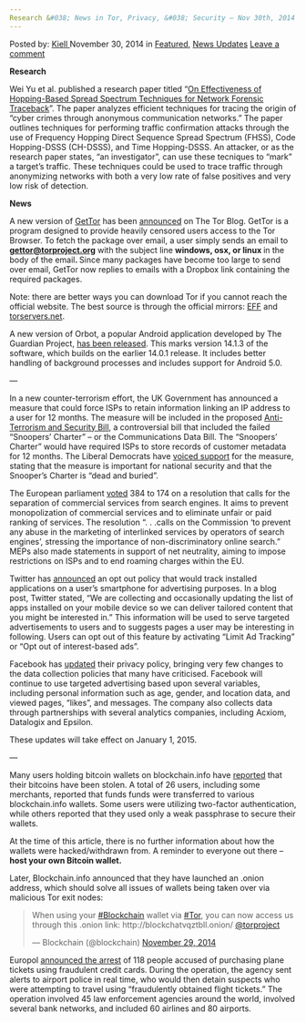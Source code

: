 ```yaml
---
Research &#038; News in Tor, Privacy, &#038; Security – Nov 30th, 2014
---
```

<article class="post-listing post-8495 post type-post status-publish format-standard has-post-thumbnail hentry  tag-1779 tag-30th tag-news tag-nov tag-privacy tag-research tag-security tag-tor">
    <div class="post-inner">
        <span>Posted by: <a href="https://www.deepdotweb.com/author/kiell/" title="">Kiell </a></span>
    <span>November 30, 2014</span>
    <span>in <a href="https://www.deepdotweb.com/category/deepdot-news/" rel="category tag">Featured</a>, <a href="https://www.deepdotweb.com/category/news-updates/" rel="category tag">News Updates</a></span>
    <span><a href="https://www.deepdotweb.com/2014/11/30/research-news-tor-privacy-security-nov-30th-2014/#respond">Leave a comment</a></span>
    </p>
    <div class="clear"></div>
    <div class="entry">
    <p><strong>Research</strong></p>
    <p>Wei Yu et al. published a research paper titled “<a href="http://dx.doi.org/10.2991/ijndc.2013.1.3.3">On Effectiveness of Hopping-Based Spread Spectrum Techniques for Network Forensic Traceback</a>”. The paper analyzes efficient techniques for tracing the origin of “cyber crimes through anonymous communication networks.” The paper outlines techniques for performing traffic confirmation attacks through the use of Frequency Hopping Direct Sequence Spread Spectrum (FHSS), Code Hopping-DSSS (CH-DSSS), and Time Hopping-DSSS. An attacker, or as the research paper states, “an investigator”, can use these tecniques to “mark” a target&#8217;s traffic. These techniques could be used to trace traffic through anonymizing networks with both a very low rate of false positives and very low risk of detection.</p>
    <p><strong>News</strong></p>
    <p>A new version of <a href="https://www.torproject.org/projects/gettor.html">GetTor</a> has been <a href="https://blog.torproject.org/blog/say-hi-new-gettor">announced</a> on The Tor Blog. GetTor is a program designed to provide heavily censored users access to the Tor Browser. To fetch the package over email, a user simply sends an email to <a href="mailto:gettor@torproject.org"><strong>gettor@torproject.org</strong></a> with the subject line <strong>windows, osx, or linux </strong>in the body of the email<strong>. </strong>Since many packages have become too large to send over email, GetTor now replies to emails with a Dropbox link containing the required packages.</p>
    <p>Note: there are better ways you can download Tor if you cannot reach the official website. The best source is through the official mirrors: <a href="https://tor.eff.org/projects/torbrowser.html.en">EFF</a> and <a href="https://www.torservers.net/mirrors/torproject.org/projects/torbrowser.html.en">torservers.net</a>.</p>
    <p>A new version of Orbot, a popular Android application developed by The Guardian Project, <a href="https://lists.mayfirst.org/pipermail/guardian-dev/2014-November/004068.html">has been released</a>. This marks version 14.1.3 of the software, which builds on the earlier 14.0.1 release. It includes better handling of background processes and includes support for Android 5.0.</p>
    <p>&#8212;</p>
    <p>In a new counter-terrorism effort, the UK Government has announced a measure that could force ISPs to retain information linking an IP address to a user for 12 months. The measure will be included in the proposed <a href="http://www.publications.parliament.uk/pa/bills/cbill/2014-2015/0127/cbill_2014-20150127_en_1.htm">Anti-Terrorism and Security Bill</a>, a controversial bill that included the failed “Snoopers&#8217; Charter” – or the Communications Data Bill. The “Snoopers&#8217; Charter” would have required ISPs to store records of customer metadata for 12 months. The Liberal Democrats have <a href="http://www.libdems.org.uk/snoopers-charter-dead-and-buried">voiced support</a> for the measure, stating that the measure is important for national security and that the Snooper&#8217;s Charter is “dead and buried”.</p>
    <p>The European parliament <a href="http://www.europarl.europa.eu/news/en/news-room/content/20141125IPR80501/html/MEPs-zero-in-on-internet-search-companies-and-clouds">voted</a> 384 to 174 on a resolution that calls for the separation of commercial services from search engines. It aims to prevent monopolization of commercial services and to eliminate unfair or paid ranking of services. The resolution “. . .calls on the Commission &#8216;to prevent any abuse in the marketing of interlinked services by operators of search engines&#8217;, stressing the importance of non-discriminatory online search.” MEPs also made statements in support of net neutrality, aiming to impose restrictions on ISPs and to end roaming charges within the EU.</p>
    <p>Twitter has <a href="https://support.twitter.com/articles/20172069">announced</a> an opt out policy that would track installed applications on a user&#8217;s smartphone for advertising purposes. In a blog post, Twitter stated, “We are collecting and occasionally updating the list of apps installed on your mobile device so we can deliver tailored content that you might be interested in.” This information will be used to serve targeted advertisements to users and to suggests pages a user may be interesting in following. Users can opt out of this feature by activating “Limit Ad Tracking” or “Opt out of interest-based ads”.</p>
    <p>Facebook has <a href="https://www.facebook.com/about/terms-updates">updated</a> their privacy policy, bringing very few changes to the data collection policies that many have criticised. Facebook will continue to use targeted advertising based upon several variables, including personal information such as age, gender, and location data, and viewed pages, “likes”, and messages. The company also collects data through partnerships with several analytics companies, including Acxiom, Datalogix and Epsilon.</p>
    <p>These updates will take effect on January 1, 2015.</p>
    <p>&#8212;</p>
    <p>Many users holding bitcoin wallets on blockchain.info have <a href="https://www.reddit.com/r/Bitcoin/comments/2nkias/this_is_a_list_of_rbitcoin_users_who_had_their/">reported</a> that their bitcoins have been stolen. A total of 26 users, including some merchants, reported that funds funds were transferred to various blockchain.info wallets. Some users were utilizing two-factor authentication, while others reported that they used only a weak passphrase to secure their wallets.</p>
    <p>At the time of this article, there is no further information about how the wallets were hacked/withdrawn from. A reminder to everyone out there – <strong>host your own Bitcoin wallet.</strong></p>
    <p>Later, Blockchain.info announced that they have launched an .onion address, which should solve all issues of wallets being taken over via malicious Tor exit nodes:</p>
    <blockquote class="twitter-tweet" width="550">
    <p>When using your <a href="https://twitter.com/hashtag/Blockchain?src=hash">#Blockchain</a> wallet via <a href="https://twitter.com/hashtag/Tor?src=hash">#Tor</a>, you can now access us through this .onion link: http://blockchatvqztbll.onion/ <a href="https://twitter.com/torproject">@torproject</a></p>
    <p>&mdash; Blockchain (@blockchain) <a href="https://twitter.com/blockchain/status/538719868292706304">November 29, 2014</a></p></blockquote>
    <p><script async src="//platform.twitter.com/widgets.js" charset="utf-8"></script></p>
    <p>Europol <a href="https://www.europol.europa.eu/content/118-arrested-global-action-against-online-fraudsters-airline-sector">announced the arrest</a> of 118 people accused of purchasing plane tickets using fraudulent credit cards. During the operation, the agency sent alerts to airport police in real time, who would then detain suspects who were attempting to travel using “fraudulently obtained flight tickets.” The operation involved 45 law enforcement agencies around the world, involved several bank networks, and included 60 airlines and 80 airports.</p>
    </div>
    <span style="display:none"><a href="https://www.deepdotweb.com/tag/2014/" rel="tag">2014</a> <a href="https://www.deepdotweb.com/tag/30th/" rel="tag">30th</a> <a href="https://www.deepdotweb.com/tag/news/" rel="tag">news</a> <a href="https://www.deepdotweb.com/tag/nov/" rel="tag">nov</a> <a href="https://www.deepdotweb.com/tag/privacy/" rel="tag">privacy</a> <a href="https://www.deepdotweb.com/tag/research/" rel="tag">research</a> <a href="https://www.deepdotweb.com/tag/security/" rel="tag">security</a> <a href="https://www.deepdotweb.com/tag/tor/" rel="tag">tor</a></span> <span style="display:none" class="updated">2014-11-30</span>
    <div style="display:none" class="vcard author" itemprop="author" itemscope itemtype="http://schema.org/Person"><strong class="fn" itemprop="name"><a href="https://www.deepdotweb.com/author/kiell/" title="Posts by Kiell" rel="author">Kiell</a></strong></div>
    </div>
</article>

